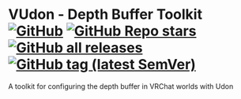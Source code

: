 <div>

# VUdon - Depth Buffer Toolkit [![GitHub](https://img.shields.io/github/license/Varneon/VUdon-DepthBufferToolkit?color=blue&label=License&style=flat)](https://github.com/Varneon/VUdon-DepthBufferToolkit/blob/main/LICENSE) [![GitHub Repo stars](https://img.shields.io/github/stars/Varneon/VUdon-DepthBufferToolkit?style=flat&label=Stars)](https://github.com/Varneon/VUdon-DepthBufferToolkit/stargazers) [![GitHub all releases](https://img.shields.io/github/downloads/Varneon/VUdon-DepthBufferToolkit/total?color=blue&label=Downloads&style=flat)](https://github.com/Varneon/VUdon-DepthBufferToolkit/releases) [![GitHub tag (latest SemVer)](https://img.shields.io/github/v/tag/Varneon/VUdon-DepthBufferToolkit?color=blue&label=Release&sort=semver&style=flat)](https://github.com/Varneon/VUdon-DepthBufferToolkit/releases/latest)

</div>

A toolkit for configuring the depth buffer in VRChat worlds with Udon
